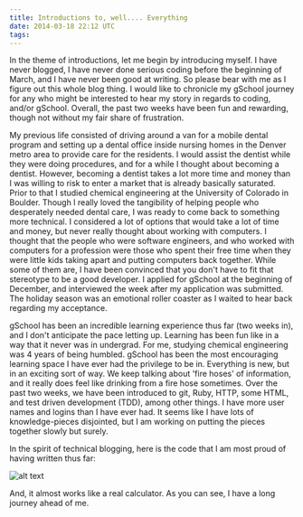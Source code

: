 ```yaml
---
title: Introductions to, well.... Everything
date: 2014-03-18 22:12 UTC
tags:
---
```


In the theme of introductions, let me begin by introducing myself. I have never blogged, I have never done serious coding before
 the beginning of March, and I have never been good at writing. So please bear with me as I figure out this whole blog thing.
 I would like to chronicle my gSchool journey for any who might be interested to hear my story in regards to coding, and/or gSchool.
 Overall, the past two weeks have been fun and rewarding, though not without my fair share of frustration.

My previous life consisted of driving around a van for a mobile dental program and setting up a dental office inside
nursing homes in the Denver metro area to provide care for the residents. I would assist the dentist while they were doing
procedures, and for a while I thought about becoming a dentist. However, becoming a dentist takes a lot more time and money
than I was willing to risk to enter a market that is already basically saturated. Prior to that I studied chemical engineering
at the University of Colorado in Boulder. Though I really loved the tangibility of helping people who desperately needed dental care,
I was ready to come back to something more technical. I considered a lot of options that would take a lot of time and money, but
never really thought about working with computers. I thought that the people who were software engineers, and who worked with
computers for a profession were those who spent their free time when they were little kids taking apart and putting computers
back together. While some of them are, I have been convinced that you don't have to fit that stereotype to be a good developer.
I applied for gSchool at the beginning of December, and interviewed the week after my application was submitted. The holiday season was an emotional
roller coaster as I waited to hear back regarding my acceptance.

gSchool has been an incredible learning experience thus far (two weeks in), and I don't anticipate the pace letting up.
Learning has been fun like in a way that it never was in undergrad. For me, studying chemical engineering was 4 years of being
humbled. gSchool has been the most encouraging learning space I have ever had the privilege to be in. Everything is new,
but in an exciting sort of way. We keep talking about 'fire hoses' of information, and it really does feel like drinking from
a fire hose sometimes. Over the past two weeks, we have been introduced to git, Ruby, HTTP, some HTML, and test driven development
(TDD), among other things. I have more user names and logins than I have ever had. It seems like I have lots of knowledge-pieces
disjointed, but I am working on putting the pieces together slowly but surely.

In the spirit of technical blogging, here is the code that I am most proud of having written thus far:

![alt text](/images/NumericCalculator.png "Numeric Calculator")

And, it almost works like a real calculator. As you can see, I have a long journey ahead of me.